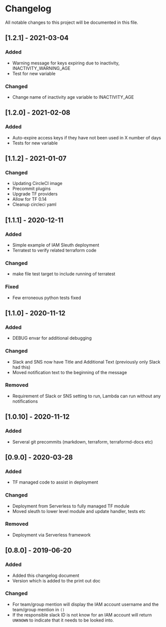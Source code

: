 <!-- markdownlint-disable MD013 MD033 MD024  -->
# Changelog

All notable changes to this project will be documented in this file.

## [1.2.1] - 2021-03-04

### Added

- Warning message for keys expiring due to inactivity, INACTIVITY_WARNING_AGE
- Test for new variable

### Changed

- Change name of inactivity age variable to INACTIVITY_AGE

## [1.2.0] - 2021-02-08

### Added

- Auto-expire access keys if they have not been used in X number of days
- Tests for new variable

## [1.1.2] - 2021-01-07

### Changed

- Updating CircleCI image
- Precommit plugins
- Upgrade TF providers
- Allow for TF 0.14
- Cleanup circleci yaml

## [1.1.1] - 2020-12-11

### Added

- Simple example of IAM Sleuth deployment
- Terratest to verify related terraform code

### Changed

- make file test target to include running of terratest

### Fixed

- Few erroneous python tests fixed

## [1.1.0] - 2020-11-12

### Added

- DEBUG envar for additional debugging

### Changed

- Slack and SNS now have Title and Additional Text (previously only Slack had this)
- Moved notification text to the beginning of the message

### Removed

- Requirement of Slack or SNS setting to run, Lambda can run without any notifications

## [1.0.10] - 2020-11-12

### Added

- Serveral git precommits (markdown, terraform, terraformd-docs etc)

## [0.9.0] - 2020-03-28

### Added

- TF managed code to assist in deployment

### Changed

- Deployment from Serverless to fully managed TF module
- Moved sleuth to lower level module and update handler, tests etc

### Removed

- Deployment via Serverless framework

## [0.8.0] - 2019-06-20

### Added

- Added this changelog document
- Version which is added to the print out doc

### Changed

- For team/group mention will display the IAM account username and the team/group mention in `()`
- If the responsible slack ID is not know for an IAM account will return `UNKNOWN` to indicate that it needs to be looked into.
